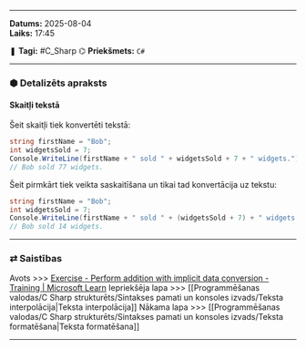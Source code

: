 ___

**Datums:** 2025-08-04   
**Laiks:** 17:45 

❚ **Tagi:** #C_Sharp 
⌬ **Priekšmets:**  `C#`

---
### ⬢ Detalizēts apraksts
#### Skaitļi tekstā

Šeit skaitļi tiek konvertēti tekstā:

```csharp
string firstName = "Bob";
int widgetsSold = 7;
Console.WriteLine(firstName + " sold " + widgetsSold + 7 + " widgets.");
// Bob sold 77 widgets.
```

Šeit pirmkārt tiek veikta saskaitīšana un tikai tad konvertācija uz tekstu:

```csharp
string firstName = "Bob";
int widgetsSold = 7;
Console.WriteLine(firstName + " sold " + (widgetsSold + 7) + " widgets.");
// Bob sold 14 widgets.
```

---
### ⇄ Saistības

Avots >>> [Exercise - Perform addition with implicit data conversion - Training \| Microsoft Learn](https://learn.microsoft.com/en-us/training/modules/csharp-basic-operations/2-exercise-add-numbers)
Iepriekšēja lapa >>> [[Programmēšanas valodas/C Sharp strukturēts/Sintakses pamati un konsoles izvads/Teksta interpolācija|Teksta interpolācija]]
Nākama lapa >>> [[Programmēšanas valodas/C Sharp strukturēts/Sintakses pamati un konsoles izvads/Teksta formatēšana|Teksta formatēšana]]

___